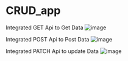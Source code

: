 # CRUD_app


Integrated GET Api to Get Data
![image](https://github.com/SagarWagdare/CRUD_app/assets/122525256/01fd00b2-50e0-41cc-818f-1e040204539b)

Integrated POST Api to Post Data
![image](https://github.com/SagarWagdare/CRUD_app/assets/122525256/b9afac35-7570-48c5-aadd-8cd13b8690e7)

Integrated PATCH Api to update Data
![image](https://github.com/SagarWagdare/CRUD_app/assets/122525256/50d726f1-a63c-4fd5-91e6-153a25d42d46)

